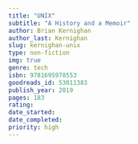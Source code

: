 ```yaml
---
title: "UNIX"
subtitle: "A History and a Memoir"
author: Brian Kernighan
author_last: Kernighan
slug: kernighan-unix
type: non-fiction
img: true
genre: tech
isbn: 9781695978553
goodreads_id: 53011383
publish_year: 2019
pages: 183
rating: 
date_started:
date_completed:
priority: high
---
```

